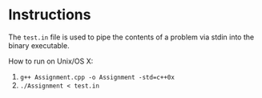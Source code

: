# Instructions

The `test.in` file is used to pipe the contents of a problem via stdin into the binary executable.

How to run on Unix/OS X:

1. `g++ Assignment.cpp -o Assignment -std=c++0x`
1. `./Assignment < test.in`
